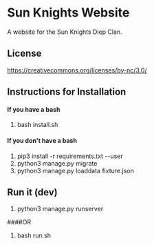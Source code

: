 
# Sun Knights Website
A website for the Sun Knights Diep Clan.


## License
https://creativecommons.org/licenses/by-nc/3.0/

## Instructions for Installation

#### If you have a bash
  1. bash install.sh

#### If you don't have a bash
  1. pip3 install -r requirements.txt --user
  2. python3 manage.py migrate
  3. python3 manage.py loaddata fixture.json
  
  
## Run it (dev)
  1. python3 manage.py runserver
  
####OR
  1. bash run.sh
